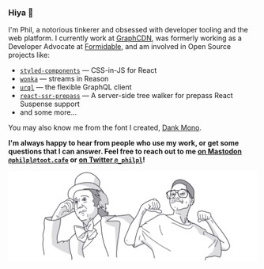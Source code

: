 ### Hiya 👋

I'm Phil, a notorious tinkerer and obsessed with developer tooling and the web platform.
I currently work at [GraphCDN](https://graphcdn.io/), was formerly working as a Developer Advocate at [Formidable](https://formidable.com), and am involved in
Open Source projects like:

- [`styled-components`](https://github.com/styled-components/styled-components) — CSS-in-JS for React
- [`wonka`](https://github.com/kitten/wonka) — streams in Reason
- [`urql`](https://github.com/FormidableLabs/urql) — the flexible GraphQL client
- [`react-ssr-prepass`](https://github.com/FormidableLabs/react-ssr-prepass) — A server-side tree walker for prepass React Suspense support
- and some more...

You may also know me from the font I created, [Dank Mono](https://gumroad.com/l/dank-mono).

**I'm always happy to hear from people who use my work, or get some questions that I can answer.
Feel free to reach out to me [on Mastodon `@philpl@toot.cafe`](https://toot.cafe/@philpl) or [on Twitter `@_philpl`](https://twitter.com/_philpl)!**

<img src="well-hello-there.png" />
